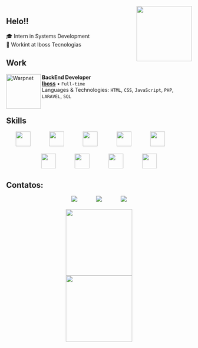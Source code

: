 <img src="https://user-images.githubusercontent.com/102002921/209721433-188214e6-d9c2-4ea1-91b6-24b85da56941.png"  width="150" height="150" align="right"/>
	
## Helo!!
<p align="left"  width="300" height="300"/>
 🎓  Intern in Systems Development <br>
 👾  Workint at Iboss Tecnologias <br>
	</p>
	<p align="right" style="width=20 height=20 margin-top=10"/>
 
</p>

## Work
[<img align="left" height="94px" width="94px" alt="Warpnet" src="https://media-exp1.licdn.com/dms/image/C4D0BAQE8LbMmrzjiPQ/company-logo_200_200/0/1605186217014?e=2159024400&v=beta&t=4eWosP3QwtJA9mBUGHYeNkjpZdZ73JWKgz2HriZ53iE"/>](https://ibosstecnologias.com/)

**BackEnd Developer** \
[**Iboss**](https://ibosstecnologias.com/) • `Full-time` \
Languages & Technologies: `HTML`, `CSS`, `JavaScript`, `PHP`, `LARAVEL`, `SQL` \
<br/>

## Skills
<div align="center">
  <img src="https://cdn.jsdelivr.net/gh/devicons/devicon/icons/git/git-original.svg" width="40" height="40"/>    
				&nbsp;&nbsp;&nbsp;&nbsp;&nbsp;&nbsp;&nbsp;&nbsp;&nbsp;&nbsp;&nbsp;
	<img src="https://cdn.jsdelivr.net/gh/devicons/devicon/icons/php/php-plain.svg" width="40" height="40"/>
  	 &nbsp;&nbsp;&nbsp;&nbsp;&nbsp;&nbsp;&nbsp;&nbsp;&nbsp;&nbsp;&nbsp;
  <img src="https://cdn.jsdelivr.net/gh/devicons/devicon/icons/laravel/laravel-plain-wordmark.svg" width="40" height="40"/>
				&nbsp;&nbsp;&nbsp;&nbsp;&nbsp;&nbsp;&nbsp;&nbsp;&nbsp;&nbsp;&nbsp;
  <img src="https://cdn.jsdelivr.net/gh/devicons/devicon/icons/mysql/mysql-original.svg" width="40" height="40"/>
  		&nbsp;&nbsp;&nbsp;&nbsp;&nbsp;&nbsp;&nbsp;&nbsp;&nbsp;&nbsp;&nbsp;
		<img src="https://cdn.jsdelivr.net/gh/devicons/devicon/icons/composer/composer-original.svg" width="40" height="40"/>
 			&nbsp;&nbsp;&nbsp;&nbsp;&nbsp;&nbsp;&nbsp;&nbsp;&nbsp;&nbsp;&nbsp; 
		<br/>
  <br/>
 <img src="https://cdn.jsdelivr.net/gh/devicons/devicon/icons/bootstrap/bootstrap-plain.svg" width="40" height="40"/>
			 &nbsp;&nbsp;&nbsp;&nbsp;&nbsp;&nbsp;&nbsp;&nbsp;&nbsp;&nbsp;&nbsp; 
	<img src="https://cdn.jsdelivr.net/gh/devicons/devicon/icons/html5/html5-original.svg" width="40" height="40"/>
 			&nbsp;&nbsp;&nbsp;&nbsp;&nbsp;&nbsp;&nbsp;&nbsp;&nbsp;&nbsp;&nbsp; 
	<img src="https://cdn.jsdelivr.net/gh/devicons/devicon/icons/css3/css3-original.svg" width="40" height="40"/>
				&nbsp;&nbsp;&nbsp;&nbsp;&nbsp;&nbsp;&nbsp;&nbsp;&nbsp;&nbsp;&nbsp; 
	<img src="https://cdn.jsdelivr.net/gh/devicons/devicon/icons/github/github-original.svg" width="40" height="40"/>
</div>

## Contatos:

<div align="center">
  <a href = "mailto:araujo.ka37@gmail.com"><img src="https://img.shields.io/badge/Gmail-D14836?style=for-the-badge&logo=gmail&logoColor=white" target="_blank"></a>
  			&nbsp;&nbsp;&nbsp;&nbsp;&nbsp;&nbsp;&nbsp;&nbsp;&nbsp;&nbsp;&nbsp;
	<a href="https://instagram.com/kaua_araujo.s" target="_blank"><img src="https://img.shields.io/badge/-Instagram-%23E4405F?style=for-the-badge&logo=instagram&logoColor=white" target="_blank"></a>
			&nbsp;&nbsp;&nbsp;&nbsp;&nbsp;&nbsp;&nbsp;&nbsp;&nbsp;&nbsp;&nbsp;
  <a href="https://www.linkedin.com/in/kauã-araújo-79b185233" target="_blank"><img src="https://img.shields.io/badge/-LinkedIn-%230077B5?style=for-the-badge&logo=linkedin&logoColor=white" target="_blank"></a>   
</div>
<br/>
<div align="center">
  <a href="https://github.com/kaua-araujo">
  <img height="180em" src="https://github-readme-stats.vercel.app/api/top-langs/?username=kaua-araujo&layout=compact&langs_count=7&theme=tokyonight"/>	
	<br/>
  <img height="180em" src="https://github-readme-stats.vercel.app/api?username=kaua-araujo&show_icons=true&theme=tokyonight&include_all_commits=true&count_private=true"/>
</div>



